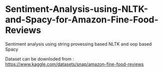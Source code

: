 # Sentiment-Analysis-using-NLTK-and-Spacy-for-Amazon-Fine-Food-Reviews
Sentiment analysis using string provessing based NLTK and oop based Spacy

Dataset can be downloded from :
https://www.kaggle.com/datasets/snap/amazon-fine-food-reviews
